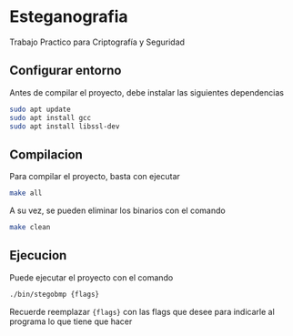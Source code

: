 # Esteganografia
Trabajo Practico para Criptografía y Seguridad

## Configurar entorno
Antes de compilar el proyecto, debe instalar las siguientes dependencias
```bash
sudo apt update
sudo apt install gcc
sudo apt install libssl-dev
```

## Compilacion
Para compilar el proyecto, basta con ejecutar
```bash
make all
```
A su vez, se pueden eliminar los binarios con el comando
```bash
make clean
```

## Ejecucion
Puede ejecutar el proyecto con el comando
```bash
./bin/stegobmp {flags}
```
Recuerde reemplazar `{flags}` con las flags que desee para indicarle al programa lo que tiene que hacer